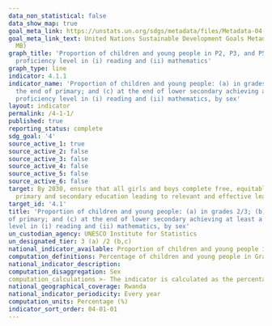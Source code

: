 ```yaml
---
data_non_statistical: false
data_show_map: true
goal_meta_link: https://unstats.un.org/sdgs/metadata/files/Metadata-04-01-01.pdf
goal_meta_link_text: United Nations Sustainable Development Goals Metadata (PDF 4.0
  MB)
graph_title: 'Proportion of children and young people in P2, P3, and P5 achieving at least a minimum
  proficiency level in (i) reading and (ii) mathematics'
graph_type: line
indicator: 4.1.1
indicator_name: 'Proportion of children and young people: (a) in grades 2/3; (b) at
  the end of primary; and (c) at the end of lower secondary achieving at least a minimum
  proficiency level in (i) reading and (ii) mathematics, by sex'
layout: indicator
permalink: /4-1-1/
published: true
reporting_status: complete
sdg_goal: '4'
source_active_1: true
source_active_2: false
source_active_3: false
source_active_4: false
source_active_5: false
source_active_6: false
target: By 2030, ensure that all girls and boys complete free, equitable and quality
  primary and secondary education leading to relevant and effective learning outcomes
target_id: '4.1'
title: 'Proportion of children and young people: (a) in grades 2/3; (b) at the end
of primary; and (c) at the end of lower secondary achieving at least a minimum proficiency
level in (i) reading and (ii) mathematics, by sex'
un_custodian_agency: UNESCO Institute for Statistics
un_designated_tier: 3 (a) /2 (b,c)
national_indicator_available: Proportion of children and young people in P2, P3, and P5 achieving at least a minimum proficiency level in (i) reading and (ii) mathematics by sex
computation_definitions: Percentage of children and young people in Grade 2 or 3 of primary education, at the end of primary education and the end of lower secondary education achieving at least a minimum proficiency level in (a) reading and (b) mathematics. The minimum proficiency level will be measured relative to new common reading and mathematics scales currently in development
national_indicator_description: 
computation_disaggregation: Sex
computation_calculations >- The indicator is calculated as the percentage of children and/or young people at the relevant stage of education achieving or exceeding a pre-defined proficiency level in a given subject.  Performance above the minimum level, PLtn,s, above minimum = p where p is the percentage of students in a learning assessment at stage of education n, in subject s in any year (t-i) where 0 ? i ? 5, who has achieved the level of proficiency that is greater than a pre-defined minimum standard, Smin.  The minimum standard is defined by the global education community taking into consideration regional differences.
national_geographical_coverage: Rwanda
national_indicator_periodicity: Every year
computation_units: Percentage (%)
indicator_sort_order: 04-01-01
---
```

